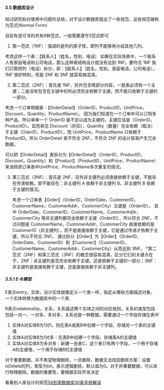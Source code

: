 #### 3.5 数据库设计

经过研究和对使用中问题的总结，对于设计数据库提出了一些规范，这些规范被称为范式(Normal Form)

目前有迹可寻的共有8种范式，一般需要遵守3范式即可

1.  第一范式（1NF）：强调的是列的原子性，即列不能够再分成其他几列。

   考虑这样一个表：【联系人】（姓名，性别，电话） 如果在实际场景中，一个联系人有家庭电话和公司电话，那么这种表结构设计就没有达到 1NF。要符合 1NF 我们只需把列（电话）拆分，即：【联系人】（姓名，性别，家庭电话，公司电话）。1NF 很好辨别，但是 2NF 和 3NF 就容易搞混淆。

2.  第二范式（2NF）：首先是 1NF，另外包含两部分内容，一是表必须有一个主键；二是没有包含在主键中的列必须完全依赖于主键，而不能只依赖于主键的一部分。

   考虑一个订单明细表：【OrderDetail】（OrderID，ProductID，UnitPrice，Discount，Quantity，ProductName）。 因为我们知道在一个订单中可以订购多种产品，所以单单一个 OrderID 是不足以成为主键的，主键应该是（OrderID，ProductID）。显而易见 Discount（折扣），Quantity（数量）完全依赖（取决）于主键（OderID，ProductID），而 UnitPrice，ProductName 只依赖于 ProductID。所以 OrderDetail 表不符合 2NF。不符合 2NF 的设计容易产生冗余数据。

   可以把【OrderDetail】表拆分为【OrderDetail】（OrderID，ProductID，Discount，Quantity）和【Product】（ProductID，UnitPrice，ProductName）来消除原订单表中UnitPrice，ProductName多次重复的情况。

3. 第三范式（3NF）：首先是 2NF，另外非主键列必须直接依赖于主键，不能存在传递依赖。即不能存在：非主键列 A 依赖于非主键列 B，非主键列 B 依赖于主键的情况。

   考虑一个订单表【Order】（OrderID，OrderDate，CustomerID，CustomerName，CustomerAddr，CustomerCity）主键是（OrderID）。 其中 OrderDate，CustomerID，CustomerName，CustomerAddr，CustomerCity 等非主键列都完全依赖于主键（OrderID），所以符合 2NF。不过问题是 CustomerName，CustomerAddr，CustomerCity 直接依赖的是 CustomerID（非主键列），而不是直接依赖于主键，它是通过传递才依赖于主键，所以不符合 3NF。 通过拆分【Order】为【Order】（OrderID，OrderDate，CustomerID）和【Customer】（CustomerID，CustomerName，CustomerAddr，CustomerCity）从而达到 3NF。 *第二范式（2NF）和第三范式（3NF）的概念很容易混淆，区分它们的关键点在于，2NF：非主键列是否完全依赖于主键，还是依赖于主键的一部分；3NF：非主键列是直接依赖于主键，还是直接依赖于非主键列。

##### 3.5.1 E-R模型

E表示entry，实体，设计实体就像定义一个类一样，指定从哪些方面描述对象，一个实体转换为数据库中的一个表

R表示relationship，关系，关系描述两个实体之间的对应规则，关系的类型包括包括一对一、一对多、多对多，关系也是一种数据，需要通过一个字段存储在表中

1. 实体A对实体B为1对1，则在表A或表B中创建一个字段，存储另一个表的主键值
2. 实体A对实体B为1对多：在表B中创建一个字段，存储表A的主键值
3. 实体A对实体B为多对多：新建一张表C，这个表只有两个字段，一个用于存储A的主键值，一个用于存储B的主键值

对于重要数据，并不希望物理删除，一旦删除，数据无法找回删除方案：设置isDelete的列，类型为bit，表示逻辑删除，默认值为0。对于非重要数据，可以进行物理删除。数据的重要性，要根据实际开发决定

看看别人家设计的规范[58到家数据库30条军规解读](http://mp.weixin.qq.com/s/Yjh_fPgrjuhhOZyVtRQ-SA)

